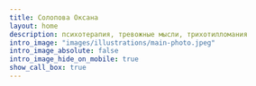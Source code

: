 ```yaml
---
title: Солопова Оксана
layout: home
description: психотерапия, тревожные мысли, трихотилломания
intro_image: "images/illustrations/main-photo.jpeg"
intro_image_absolute: false
intro_image_hide_on_mobile: true
show_call_box: true
---
```

